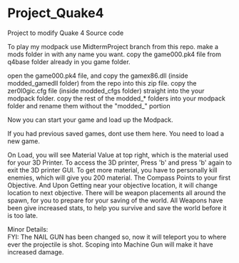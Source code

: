 # Project_Quake4
Project to modify Quake 4 Source code

To play my modpack use MidtermProject branch from this repo. 
make a mods folder in with any name you want. copy the game000.pk4 file from q4base folder already in you game folder. 

open the game000.pk4 file, and copy the gamex86.dll (inside modded_gamedll folder) from the repo into this zip file. 
copy the zer0l0gic.cfg file (inside modded_cfgs folder) straight into the your modpack folder.
copy the rest of the modded_* folders into your modpack folder and rename them without the "modded_" portion

Now you can start your game and load up the Modpack. 

If you had previous saved games, dont use them here. You need to load a new game. 

On Load, you will see Material Value at top right, which is the material used for your 3D Printer. 
To access the 3D printer, Press 'b' and press 'b' again to exit the 3D printer GUI. 
To get more material, you have to personally kill enemies, which will give you 200 material. 
The Compass Points to your first Objective. And Upon Getting near your objective location, it will change location to next objective. 
There will be weapon placements all around the spawn, for you to prepare for your saving of the world.
All Weapons have been give increased stats, to help you survive and save the world before it is too late. 

Minor Details: <br>
FYI: The NAIL GUN has been changed so, now it will teleport you to where ever the projectile is shot. 
Scoping into Machine Gun will make it have increased damage. 
